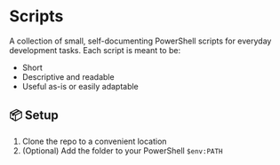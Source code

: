 # Scripts

A collection of small, self-documenting PowerShell scripts for everyday development tasks. Each script is meant to be:

- Short
- Descriptive and readable
- Useful as-is or easily adaptable

## 📦 Setup

1. Clone the repo to a convenient location
2. (Optional) Add the folder to your PowerShell `$env:PATH`
